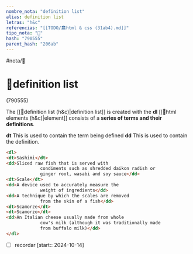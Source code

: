 ```yaml
---
nombre_nota: "definition list"
alias: definition list
letras: "h&c"
referencias: "[[TODO/🏛️html & css (31ab4).md]]"
tipo_nota: "📑"
hash: "790555"
parent_hash: "206ab"
---
```


#nota/📑

# 📑definition list
<div class="hash">(790555)</div>


The [[📑definition list (h&c)|definition list]] is created with the __dl__ [[📑html elements (h&c)|element]] consists of a __series of terms and their definitions__.


__dt__ This is used to contain the term being defined 
__dd__ This is used to contain the definition.

```html
<dl>
<dt>Sashimi</dt>
<dd>Sliced raw fish that is served with
			 condiments such as shredded daikon radish or
			 ginger root, wasabi and soy sauce</dd>
<dt>Scale</dt>
<dd>A device used to accurately measure the
			 weight of ingredients</dd>
<dd>A technique by which the scales are removed
			 from the skin of a fish</dd>
<dt>Scamorze</dt>
<dt>Scamorzo</dt>
<dd>An Italian cheese usually made from whole
			 cow's milk (although it was traditionally made
			 from buffalo milk)</dd>
</dl>
```

- [ ] recordar  [start:: 2024-10-14]

